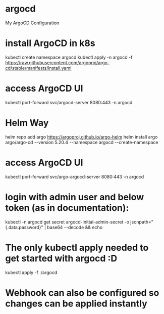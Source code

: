 # argocd
My ArgoCD Configuration


# install ArgoCD in k8s
kubectl create namespace argocd
kubectl apply -n argocd -f https://raw.githubusercontent.com/argoproj/argo-cd/stable/manifests/install.yaml

# access ArgoCD UI
kubectl port-forward svc/argocd-server 8080:443 -n argocd

# Helm Way
helm repo add argo https://argoproj.github.io/argo-helm
helm install argo argo/argo-cd --version 5.20.4 --namespace argocd --create-namespace
# access ArgoCD UI
kubectl port-forward  svc/argo-argocd-server 8080:443 -n argocd


# login with admin user and below token (as in documentation):
kubectl -n argocd get secret argocd-initial-admin-secret -o jsonpath="{.data.password}" | base64 --decode && echo

# The only kubectl apply needed to get started with argocd :D 
kubectl apply -f ./argocd

# Webhook can also be configured so changes can be applied instantly